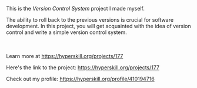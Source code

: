 This is the *Version Control System* project I made myself.


<p>The ability to roll back to the previous versions is crucial for software development. In this project, you will get acquainted with the idea of version control and write a simple version control system.</p><br/><br/>Learn more at <a href="https://hyperskill.org/projects/177?utm_source=ide&utm_medium=ide&utm_campaign=ide&utm_content=project-card">https://hyperskill.org/projects/177</a>

Here's the link to the project: https://hyperskill.org/projects/177

Check out my profile: https://hyperskill.org/profile/410194716